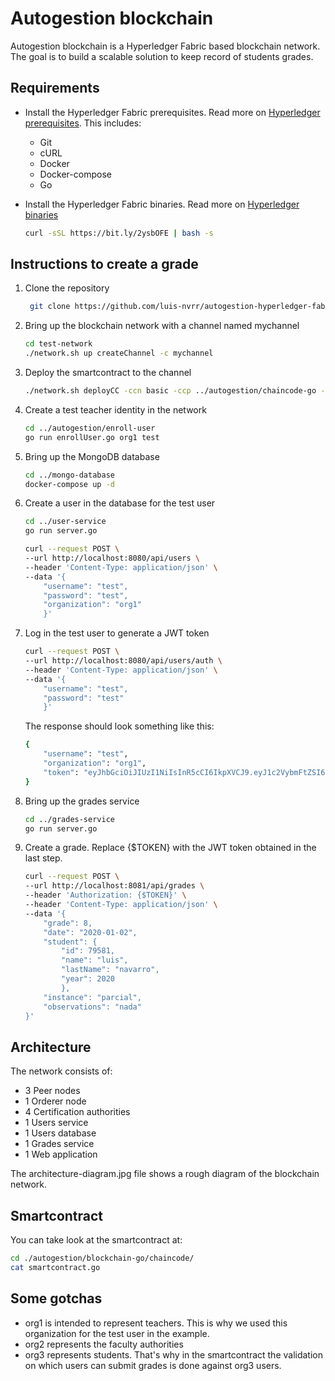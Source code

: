 # Autogestion blockchain

Autogestion blockchain is a Hyperledger Fabric based blockchain network. The goal is to build a scalable solution to keep record of students grades.


## Requirements

- Install the Hyperledger Fabric prerequisites. Read more on [Hyperledger prerequisites](https://hyperledger-fabric.readthedocs.io/en/latest/prereqs.html). This includes:
   - Git
   - cURL
   - Docker
   - Docker-compose
   - Go 

- Install the Hyperledger Fabric binaries. Read more on [Hyperledger binaries](https://hyperledger-fabric.readthedocs.io/en/latest/install.html)

    ```bash
    curl -sSL https://bit.ly/2ysbOFE | bash -s
    ```

## Instructions to create a grade

1. Clone the repository
   
   ```bash
    git clone https://github.com/luis-nvrr/autogestion-hyperledger-fabric && cd autogestion-hyperledger-fabric
   ```

2. Bring up the blockchain network with a channel named mychannel

    ```bash
    cd test-network
    ./network.sh up createChannel -c mychannel
    ```
3. Deploy the smartcontract to the channel

    ```bash
    ./network.sh deployCC -ccn basic -ccp ../autogestion/chaincode-go -ccl go -c mychannel
    ```

4. Create a test teacher identity in the network

    ```bash
    cd ../autogestion/enroll-user
    go run enrollUser.go org1 test
    ```

5. Bring up the MongoDB database
   
   ```bash
   cd ../mongo-database
   docker-compose up -d
   ```

6. Create a user in the database for the test user

    ```bash
    cd ../user-service
    go run server.go
    ```
    ```bash
    curl --request POST \
    --url http://localhost:8080/api/users \
    --header 'Content-Type: application/json' \
    --data '{
	    "username": "test",
	    "password": "test",
	    "organization": "org1"
        }'
    ```

7. Log in the test user to generate a JWT token

    ```bash
    curl --request POST \
    --url http://localhost:8080/api/users/auth \
    --header 'Content-Type: application/json' \
    --data '{
	    "username": "test",
	    "password": "test"
        }'
    ```

    The response should look something like this: 
    ```bash
    {
	    "username": "test",
	    "organization": "org1",
	    "token": "eyJhbGciOiJIUzI1NiIsInR5cCI6IkpXVCJ9.eyJ1c2VybmFtZSI6InRlc3QiLCJvcmdhbml6YXRpb24iOiJvcmcxIiwiZXhwIjoxNjQ4NzgxNTI0fQ.rIKFP4a-jJCtq0Tx5wEDJ9ZRK8g2a3wNPmUT1kKWENI"
    }
    ```

8. Bring up the grades service
   
   ```bash
   cd ../grades-service
   go run server.go
   ```

9. Create a grade. Replace {$TOKEN} with the JWT token obtained in the last step.

    ```bash
    curl --request POST \
    --url http://localhost:8081/api/grades \
    --header 'Authorization: {$TOKEN}' \
    --header 'Content-Type: application/json' \
    --data '{
	    "grade": 8,
	    "date": "2020-01-02",
	    "student": { 
		    "id": 79581,
		    "name": "luis",
		    "lastName": "navarro",
		    "year": 2020
	        },
	    "instance": "parcial",
	    "observations": "nada"
    }'
    ```


## Architecture

The network consists of:
- 3 Peer nodes
- 1 Orderer node
- 4 Certification authorities
- 1 Users service
- 1 Users database
- 1 Grades service
- 1 Web application

The architecture-diagram.jpg file shows a rough diagram of the blockchain network.


## Smartcontract

You can take look at the smartcontract at:

```bash
cd ./autogestion/blockchain-go/chaincode/
cat smartcontract.go
```

## Some gotchas

- org1 is intended to represent teachers. This is why we used this organization for the test user in the example.
- org2 represents the faculty authorities
- org3 represents students. That's why in the smartcontract the validation on which users can submit grades is done against org3 users.
